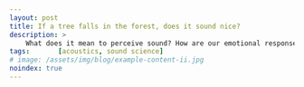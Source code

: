 ```yaml
---
layout: post
title: If a tree falls in the forest, does it sound nice?
description: >
    What does it mean to perceive sound? How are our emotional responses to everyday sounds formed? 
tags:       [acoustics, sound science]
# image: /assets/img/blog/example-content-ii.jpg
noindex: true
---
```


